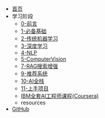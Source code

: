 * [首页](README.md)
* 学习阶段
  * [0-前言](0-Preface/%E5%BA%8F1%20-%20%E4%B8%BA%E4%BB%80%E4%B9%88%E8%A6%81%E5%AD%A6AI%EF%BC%9F.md)
  * [1-必备基础](1-EssentialBasics/1.0%20%E5%9F%BA%E7%A1%80%E6%95%B0%E5%AD%A6.md)
  * [2-传统机器学习](2-MachineLearning/2.1%20%E6%9C%BA%E5%99%A8%E5%AD%A6%E4%B9%A0%E6%A6%82%E8%BF%B0.md)
  * [3-深度学习](3-DeepLearning/3.1%20%E7%A5%9E%E7%BB%8F%E5%85%83%E5%92%8C%E7%A5%9E%E7%BB%8F%E7%BD%91%E7%BB%9C.md)
  * [4-NLP](4-NLP/4.1%20NLP%20%E5%85%A5%E9%97%A8.md)
  * [5-ComputerVision](5-ComputerVision/%E5%9B%BE%E5%83%8F%E5%A2%9E%E5%BC%BA.md)
  * [7-RAG搜索增强](7-RAG/%E7%8E%B0%E4%BB%A3%E6%90%9C%E7%B4%A2%E6%8A%80%E6%9C%AF.md)
  * [9-推荐系统](9-RecommendSystem/%E6%8E%A8%E8%8D%90%E7%B3%BB%E7%BB%9F.md)
  * [10-AI全栈](10-AI-Full-Stack/Github%E7%83%AD%E7%82%B9%E9%A1%B9%E7%9B%AE.md)
  * [11-上手项目](11-Side-Project/%E5%A6%82%E4%BD%95%E8%8E%B7%E5%BE%97%20AI%20side%20project%EF%BC%9F.md)
  * [IBM全套AI工程师课程(Coursera)](IBM-AI-Engineer-Course/IBM-0-Course%20Introduction%20and%20Study%20Plan.md)
  * resources
* [GitHub](https://github.com/jimmy-pink/jimmy-pink.github.io)